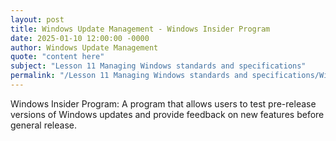 ```yaml
---
layout: post
title: Windows Update Management - Windows Insider Program
date: 2025-01-10 12:00:00 -0000
author: Windows Update Management
quote: "content here"
subject: "Lesson 11 Managing Windows standards and specifications"
permalink: "/Lesson 11 Managing Windows standards and specifications/Windows Update Management/Windows Update Management - Windows Insider Program"
---
```


Windows Insider Program: A program that allows users to test pre-release versions of Windows updates and provide feedback on new features before general release.
